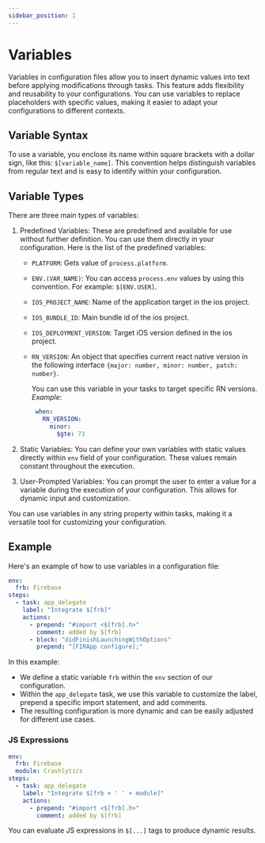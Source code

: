 ```yaml
---
sidebar_position: 1
---
```


# Variables

Variables in configuration files allow you to insert dynamic values into text before applying modifications through tasks. This feature adds flexibility and reusability to your configurations. You can use variables to replace placeholders with specific values, making it easier to adapt your configurations to different contexts.

## Variable Syntax

To use a variable, you enclose its name within square brackets with a dollar sign, like this: `$[variable_name]`. This convention helps distinguish variables from regular text and is easy to identify within your configuration.

## Variable Types

There are three main types of variables:

1.  Predefined Variables: These are predefined and available for use without further definition. You can use them directly in your configuration. Here is the list of the predefined variables:
    - `PLATFORM`: Gets value of `process.platform`.
    - `ENV.(VAR_NAME)`: You can access `process.env` values by using this convention. For example: `$[ENV.USER]`.
    - `IOS_PROJECT_NAME`: Name of the application target in the ios project.
    - `IOS_BUNDLE_ID`: Main bundle id of the ios project.
    - `IOS_DEPLOYMENT_VERSION`: Target iOS version defined in the ios project.
    - `RN_VERSION`: An object that specifies current react native version in the following interface `{major: number, minor: number, patch: number}`.
    
      You can use this variable in your tasks to target specific RN versions.
      _Example_:
      ```yaml
       when:
         RN_VERSION:
           minor:
             $gte: 73
       ```

2.  Static Variables: You can define your own variables with static values directly within `env` field of your configuration. These values remain constant throughout the execution.

3.  User-Prompted Variables: You can prompt the user to enter a value for a variable during the execution of your configuration. This allows for dynamic input and customization.

You can use variables in any string property within tasks, making it a versatile tool for customizing your configuration.

## Example

Here's an example of how to use variables in a configuration file:

```yaml
env:
  frb: Firebase
steps:
  - task: app_delegate
    label: "Integrate $[frb]"
    actions:
      - prepend: "#import <$[frb].h>"
        comment: added by $[frb]
      - block: "didFinishLaunchingWithOptions"
        prepend: "[FIRApp configure];"
```

In this example:

-   We define a static variable `frb` within the `env` section of our configuration.
-   Within the `app_delegate` task, we use this variable to customize the label, prepend a specific import statement, and add comments.
-   The resulting configuration is more dynamic and can be easily adjusted for different use cases.

### JS Expressions

```yaml
env:
  frb: Firebase
  module: Crashlytics
steps:
  - task: app_delegate
    label: "Integrate $[frb + ' ' + module]"
    actions:
      - prepend: "#import <$[frb].h>"
        comment: added by $[frb]
```

You can evaluate JS expressions in `$[...]` tags to produce dynamic results.
